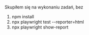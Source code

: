 Skupiłem się na wykonaniu zadań, bez 
1. npm install
2. npx playwright test --reporter=html
3. npx playwright show-report